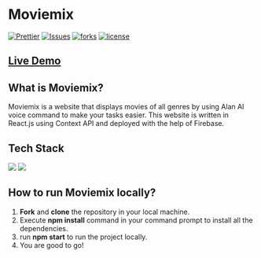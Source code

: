 # Moviemix

[![Prettier](https://img.shields.io/badge/code_style-prettier-ff69b4.svg)](https://prettier.io)
[![Issues](https://img.shields.io/github/issues/Sonakshi1901/moviemix)](#issues)
[![forks](https://img.shields.io/github/forks/Sonakshi1901/moviemix)](#forks)
[![license](https://img.shields.io/github/license/Sonakshi1901/moviemix)](#license)

## [Live Demo](https://moviemix-2021.web.app/)

## What is Moviemix?

Moviemix is a website that displays movies of all
genres by using Alan AI voice command to make your tasks easier. This
website is written in React.js using Context API and deployed with the help of Firebase.

## Tech Stack

<img src="https://img.shields.io/badge/ReactJS%20-%2320232a.svg?logo=react" > <img src="https://img.shields.io/badge/Firebase%20-%2320232a?style=flat&logo=node.js">

## How to run Moviemix locally?

1. **Fork** and **clone** the repository in your local machine.
2. Execute **npm install** command in your command prompt to install all the dependencies.
3. run **npm start** to run the project locally.
4. You are good to go!
